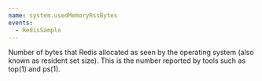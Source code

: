 ```yaml
---
name: system.usedMemoryRssBytes
events:
  - RedisSample
---
```


Number of bytes that Redis allocated as seen by the operating system (also known as resident set size). This is the number reported by tools such as top(1) and ps(1).